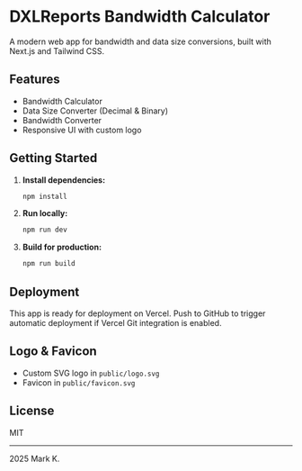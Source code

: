 # DXLReports Bandwidth Calculator

A modern web app for bandwidth and data size conversions, built with Next.js and Tailwind CSS.

## Features
- Bandwidth Calculator
- Data Size Converter (Decimal & Binary)
- Bandwidth Converter
- Responsive UI with custom logo

## Getting Started

1. **Install dependencies:**
   ```bash
   npm install
   ```
2. **Run locally:**
   ```bash
   npm run dev
   ```
3. **Build for production:**
   ```bash
   npm run build
   ```

## Deployment
This app is ready for deployment on Vercel. Push to GitHub to trigger automatic deployment if Vercel Git integration is enabled.

## Logo & Favicon
- Custom SVG logo in `public/logo.svg`
- Favicon in `public/favicon.svg`

## License
MIT

---
2025 Mark K.
